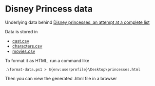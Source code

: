 # Disney Princess data

Underlying data behind [Disney princesses: an attempt at a complete list](https://matthewvaneerde.wordpress.com/2011/08/28/disney-princesses-an-attempt-at-a-complete-list/)

Data is stored in

* [cast.csv](./Data/cast.csv)
* [characters.csv](./Data/characters.csv)
* [movies.csv](./Data/movies.csv)

To format it as HTML, run a command like

```
.\format-data.ps1 > ${env:userprofile}\Desktop\princesses.html
```

Then you can view the generated .html file in a browser